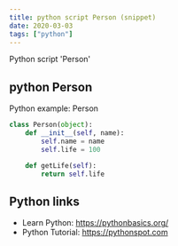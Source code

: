 ```yaml
---
title: python script Person (snippet)
date: 2020-03-03
tags: ["python"]
---
```

Python script 'Person'


## python Person

Python example: Person

```python
class Person(object):
    def __init__(self, name):
        self.name = name
        self.life = 100

    def getLife(self):
        return self.life

```

## Python links

- Learn Python: https://pythonbasics.org/
- Python Tutorial: https://pythonspot.com

